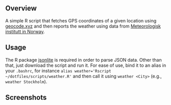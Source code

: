 ## Overview

A simple R script that fetches GPS coordinates of a given location using [geocode.xyz](http://geocode.xyz/api) and then reports the weather using data from [Meteorologisk institutt in Norway](https://api.met.no/).

## Usage

The R package [jsonlite](https://cran.r-project.org/web/packages/jsonlite/) is required in order to parse JSON data. Other than that, just download the script and run it. For ease of use, bind it to an alias in your `.bashrc`, for instance `alias weather='Rscript ~/dotfiles/scripts/weather.R'` and then call it using `weather <City>` (e.g., `weather Stockholm`).

## Screenshots
